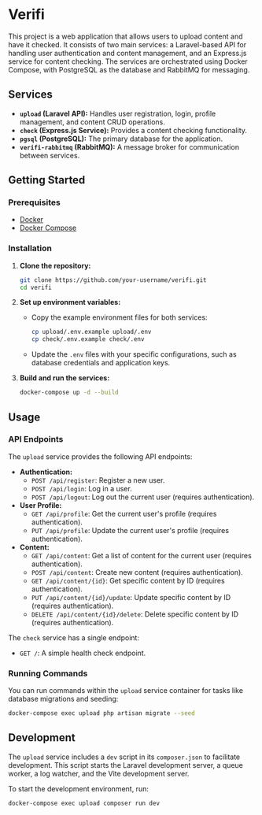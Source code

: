# Verifi

This project is a web application that allows users to upload content and have it checked. It consists of two main services: a Laravel-based API for handling user authentication and content management, and an Express.js service for content checking. The services are orchestrated using Docker Compose, with PostgreSQL as the database and RabbitMQ for messaging.

## Services

*   **`upload` (Laravel API):** Handles user registration, login, profile management, and content CRUD operations.
*   **`check` (Express.js Service):** Provides a content checking functionality.
*   **`pgsql` (PostgreSQL):** The primary database for the application.
*   **`verifi-rabbitmq` (RabbitMQ):** A message broker for communication between services.

## Getting Started

### Prerequisites

*   [Docker](https://docs.docker.com/get-docker/)
*   [Docker Compose](https://docs.docker.com/compose/install/)

### Installation

1.  **Clone the repository:**

    ```bash
    git clone https://github.com/your-username/verifi.git
    cd verifi
    ```

2.  **Set up environment variables:**

    *   Copy the example environment files for both services:

        ```bash
        cp upload/.env.example upload/.env
        cp check/.env.example check/.env
        ```

    *   Update the `.env` files with your specific configurations, such as database credentials and application keys.

3.  **Build and run the services:**

    ```bash
    docker-compose up -d --build
    ```

## Usage

### API Endpoints

The `upload` service provides the following API endpoints:

*   **Authentication:**
    *   `POST /api/register`: Register a new user.
    *   `POST /api/login`: Log in a user.
    *   `POST /api/logout`: Log out the current user (requires authentication).
*   **User Profile:**
    *   `GET /api/profile`: Get the current user's profile (requires authentication).
    *   `PUT /api/profile`: Update the current user's profile (requires authentication).
*   **Content:**
    *   `GET /api/content`: Get a list of content for the current user (requires authentication).
    *   `POST /api/content`: Create new content (requires authentication).
    *   `GET /api/content/{id}`: Get specific content by ID (requires authentication).
    *   `PUT /api/content/{id}/update`: Update specific content by ID (requires authentication).
    *   `DELETE /api/content/{id}/delete`: Delete specific content by ID (requires authentication).

The `check` service has a single endpoint:

*   `GET /`: A simple health check endpoint.

### Running Commands

You can run commands within the `upload` service container for tasks like database migrations and seeding:

```bash
docker-compose exec upload php artisan migrate --seed
```

## Development

The `upload` service includes a `dev` script in its `composer.json` to facilitate development. This script starts the Laravel development server, a queue worker, a log watcher, and the Vite development server.

To start the development environment, run:

```bash
docker-compose exec upload composer run dev
```
